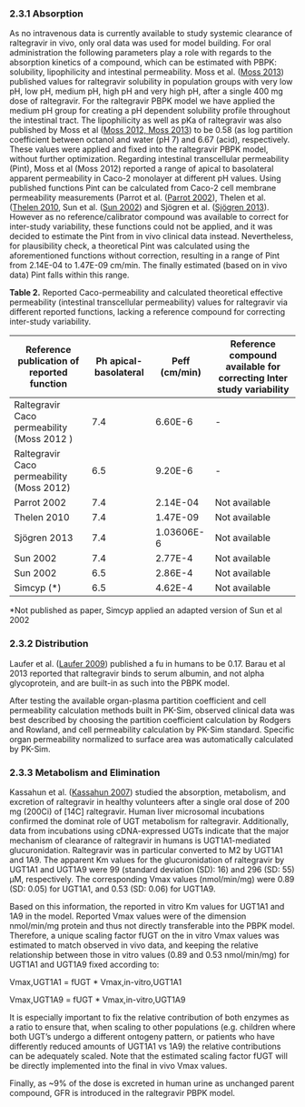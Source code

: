 ### 2.3.1	Absorption

As no intravenous data is currently available to study systemic clearance of raltegravir in vivo, only oral data was used for model building. For oral administration the following parameters play a role with regards to the absorption kinetics of a compound, which can be estimated with PBPK: solubility, lipophilicity and intestinal permeability. Moss et al. ([Moss 2013](./References.md)) published values for raltegravir solubility in population groups with very low pH, low pH, medium pH, high pH and very high pH, after a single 400 mg dose of raltegravir. For the raltegravir PBPK model we have applied the medium pH group for creating a pH dependent solubility profile throughout the intestinal tract. The lipophilicity as well as pKa of raltegravir was also published by Moss et al ([Moss 2012, Moss 2013](./References.md)) to be 0.58 (as log partition coefficient between octanol and water (pH 7) and 6.67 (acid), respectively. These values were applied and fixed into the raltegravir PBPK model, without further optimization. Regarding intestinal transcellular permeability (Pint), Moss et al (Moss 2012) reported a range of apical to basolateral apparent permeability in Caco-2 monolayer at different pH values. Using published functions Pint can be calculated from Caco-2 cell membrane permeability measurements (Parrot et al. ([Parrot 2002](./References.md)), Thelen et al. ([Thelen 2010](./References.md), Sun et al. ([Sun 2002](./References.md)) and Sjögren et al. ([Sjögren 2013](./References.md)). However as no reference/calibrator compound was available to correct for inter-study variability, these functions could not be applied, and it was decided to estimate the Pint from in vivo clinical data instead. Nevertheless, for plausibility check, a theoretical Pint was calculated using the aforementioned functions without correction, resulting in a range of Pint from 2.14E-04 to 1.47E-09 cm/min. The finally estimated (based on in vivo data) Pint falls within this range.

**Table 2.** Reported Caco-permeability and calculated theoretical effective permeability (intestinal transcellular permeability) values for raltegravir via different reported functions, lacking a reference compound for correcting inter-study variability.

| Reference publication of reported function | **Ph apical-basolateral** | **Peff (cm/min)** | **Reference compound available for correcting Inter study variability** |
| --------------------------------- | ------------------------- | ----------------- | --------------------------------------------- |
| Raltegravir Caco permeability (Moss 2012 ) | 7.4                       |6.60E-6           | -                                             |
| Raltegravir Caco permeability (Moss 2012) | 6.5                       | 9.20E-6           | -                                             |
| Parrot 2002                   | 7.4                       | 2.14E-04          | Not available                          |
| Thelen 2010             | 7.4                       | 1.47E-09          | Not available                               |
| Sjögren 2013         | 7.4                       | 1.03606E-6        | Not available                               |
| Sun 2002                      | 7.4                       | 2.77E-4           | Not available                               |
| Sun 2002                      | 6.5                       | 2.86E-4           | Not available                               |
| Simcyp (*)                       | 6.5                       | 4.62E-4           | Not available                               |

*Not published as paper, Simcyp applied an adapted version of Sun et al 2002 

### 2.3.2	Distribution

Laufer et al. ([Laufer 2009](../input/references.md)) published a fu in humans to be 0.17. Barau et al 2013 reported that raltegravir binds to serum albumin, and not alpha glycoprotein, and are built-in as such into the PBPK model.

After testing the available organ-plasma partition coefficient and cell permeability calculation methods built in PK-Sim, observed clinical data was best described by choosing the partition coefficient calculation by Rodgers and Rowland, and cell permeability calculation by PK-Sim standard. Specific organ permeability normalized to surface area was automatically calculated by PK-Sim.

### 2.3.3	Metabolism and Elimination

Kassahun et al. ([Kassahun 2007](./References.md)) studied the absorption, metabolism, and excretion of raltegravir in healthy volunteers after a single oral dose of 200 mg (200Ci) of [14C] raltegravir. Human liver microsomal incubations confirmed the dominat role of UGT metabolism for raltegravir. Additionally, data from incubations using cDNA-expressed UGTs indicate that the major mechanism of clearance of raltegravir in humans is UGT1A1-mediated glucuronidation. Raltegravir was in particular converted to M2 by UGT1A1 and 1A9. The apparent Km values for the glucuronidation of raltegravir by UGT1A1 and UGT1A9 were 99 (standard deviation (SD): 16) and 296 (SD: 55) µM, respectively. The corresponding Vmax values (nmol/min/mg) were 0.89 (SD: 0.05) for UGT1A1, and 0.53 (SD: 0.06) for UGT1A9.

Based on this information, the reported in vitro Km values for UGT1A1 and 1A9 in the model. Reported Vmax values were of the dimension nmol/min/mg protein and thus not directly transferable into the PBPK model. Therefore, a unique scaling factor fUGT on the in vitro Vmax values was estimated to match observed in vivo data, and keeping the relative relationship between those in vitro values (0.89 and 0.53 nmol/min/mg) for UGT1A1 and UGT1A9 fixed according to:

Vmax,UGT1A1 = fUGT * Vmax,in-vitro,UGT1A1 

Vmax,UGT1A9 = fUGT * Vmax,in-vitro,UGT1A9

It is especially important to fix the relative contribution of both enzymes as a ratio to ensure that, when scaling to other populations (e.g. children where both UGT’s undergo a different ontogeny pattern, or patients who have differently reduced amounts of UGT1A1 vs 1A9) the relative contributions can be adequately scaled. 
Note that the estimated scaling factor fUGT will be directly implemented into the final in vivo Vmax values. 

Finally, as ~9% of the dose is excreted in human urine as unchanged parent compound, GFR is introduced in the raltegravir PBPK model.
